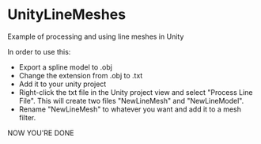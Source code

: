 UnityLineMeshes
===============

Example of processing and using line meshes in Unity

In order to use this:
- Export a spline model to .obj
- Change the extension from .obj to .txt
- Add it to your unity project
- Right-click the txt file in the Unity project view and select "Process Line File".  This will create two files "NewLineMesh" and "NewLineModel".
- Rename "NewLineMesh" to whatever you want and add it to a mesh filter.

NOW YOU'RE DONE
